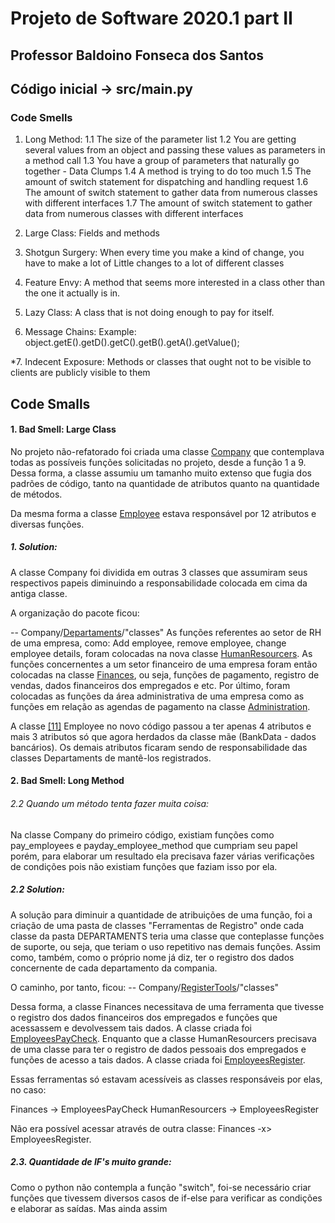 # Projeto de Software 2020.1 part II
## Professor Baldoino Fonseca dos Santos

## Código inicial -> src/main.py

### Code Smells

1. Long Method:
  1.1 The size of the parameter list
	1.2 You are getting several values from an object and
	passing these values as parameters in a method call
	1.3 You have a group of parameters that
	naturally go together - Data Clumps
	1.4 A method is trying to do too much
	1.5 The amount of switch statement for dispatching
	and handling request
	1.6 The amount of switch statement to gather data from
	numerous classes with different interfaces
	1.7 The amount of switch statement to gather data from
	numerous classes with different interfaces
	
2. Large Class:
	Fields and methods

3. Shotgun Surgery:
	When every time you make a kind of change, you have to make a lot of
	Little changes to a lot of different classes

4. Feature Envy:
	A method that seems more interested in a class
	other than the one it actually is in.

5. Lazy Class:
	A class that is not doing enough to pay for itself.

6. Message Chains:
	Example: object.getE().getD().getC().getB().getA().getValue();

*7. Indecent Exposure:
	Methods or classes that ought not to be visible to clients are
	publicly visible to them
	
## Code Smalls
#### 1. Bad Smell: Large Class
No projeto não-refatorado foi criada uma classe [Company][1] que contemplava todas as possíveis funções solicitadas no projeto, desde a função 1 a 9. Dessa forma, a classe assumiu um tamanho muito extenso que fugia dos padrões de código, tanto na quantidade de atributos quanto na quantidade de métodos.

Da mesma forma a classe [Employee][10] estava responsável por 12 atributos e diversas funções.
##### 1. Solution:
A classe Company foi dividida em outras 3 classes que assumiram seus respectivos papeis diminuindo a responsabilidade colocada em cima da antiga classe.

A organização do pacote ficou:

-- Company/[Departaments][2]/"classes"
As funções referentes ao setor de RH de uma empresa, como: Add employee, remove employee, change employee details, foram colocadas na nova classe [HumanResourcers][3]. As funções concernentes a um setor financeiro de uma empresa foram então colocadas na classe [Finances][4], ou seja, funções de pagamento, registro de vendas, dados financeiros dos empregados e etc. Por último, foram colocadas as funções da área administrativa de uma empresa como as funções em relação as agendas de pagamento na classe [Administration][5].

A classe [[11]][Employee] Employee no novo código passou a ter apenas 4 atributos e mais 3 atributos só que agora herdados da classe mãe (BankData - dados bancários). Os demais atributos ficaram sendo de responsabilidade das classes Departaments de mantê-los registrados.

#### 2. Bad Smell: Long Method
###### 2.2 Quando um método tenta fazer muita coisa:
Na classe Company do primeiro código, existiam funções como pay_employees e payday_employee_method que cumpriam seu papel porém, para elaborar um resultado ela precisava fazer várias verificações de condições pois não existiam funções que faziam isso por ela.

##### 2.2 Solution:
A solução para diminuir a quantidade de atribuições de uma função, foi a criação de uma pasta de classes "Ferramentas de Registro" onde cada classe da pasta DEPARTAMENTS teria uma classe que conteplasse funções de suporte, ou seja, que teriam o uso repetitivo nas demais funções. Assim como, também, como o próprio nome já diz, ter o registro dos dados concernente de cada departamento da compania.

O caminho, por tanto, ficou:
-- Company/[RegisterTools][6]/"classes"

Dessa forma, a classe Finances necessitava de uma ferramenta que tivesse o registro dos dados financeiros dos empregados e funções que acessassem e devolvessem tais dados. A classe criada foi [EmployeesPayCheck][7].
Enquanto que a classe HumanResourcers precisava de uma classe para ter o registro de dados pessoais dos empregados e funções de acesso a tais dados.
A classe criada foi [EmployeesRegister][8].

Essas ferramentas só estavam acessíveis as classes responsáveis por elas, no caso:

Finances -> EmployeesPayCheck
HumanResourcers -> EmployeesRegister

Não era possível acessar através de outra classe: Finances -x> EmployeesRegister.

##### 2.3. Quantidade de IF's muito grande:
Como o python não contempla a função "switch", foi-se necessário criar funções que tivessem diversos casos de if-else para verificar as condições e elaborar as saídas.
Mas ainda assim 



[1]: https://github.com/joaolevi/Projeto_de_software_2020.1/blob/main/src/Company/Company.py "Company"
[2]: https://github.com/joaolevi/payroll_v2/tree/main/src/Company/Departments "Departaments"
[3]: https://github.com/joaolevi/payroll_v2/blob/main/src/Company/Departments/HumanResourcers.py "HumanResourcers"
[4]: https://github.com/joaolevi/payroll_v2/blob/main/src/Company/Departments/Finances.py "Finances"
[5]: https://github.com/joaolevi/payroll_v2/blob/main/src/Company/Departments/Administration.py "Administration"
[6]: https://github.com/joaolevi/payroll_v2/tree/main/src/Company/RegisterTools "RegisterTools"
[7]: https://github.com/joaolevi/payroll_v2/blob/main/src/Company/RegisterTools/EmployeesPayCheck.py "EmployeesPayCheck"
[8]: https://github.com/joaolevi/payroll_v2/blob/main/src/Company/RegisterTools/EmployeesRegister.py "EmployeesRegister"
[10]: https://github.com/joaolevi/Projeto_de_software_2020.1/blob/main/src/Employees/Employee.py "Employee"
[Employee]: https://github.com/joaolevi/payroll_v2/blob/main/src/Employees/Employee.py "Employee"
